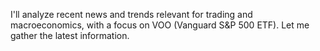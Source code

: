 I'll analyze recent news and trends relevant for trading and macroeconomics, with a focus on VOO (Vanguard S&P 500 ETF). Let me gather the latest information.





